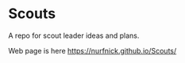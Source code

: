 # Scouts
A repo for scout leader ideas and plans.

Web page is here https://nurfnick.github.io/Scouts/

